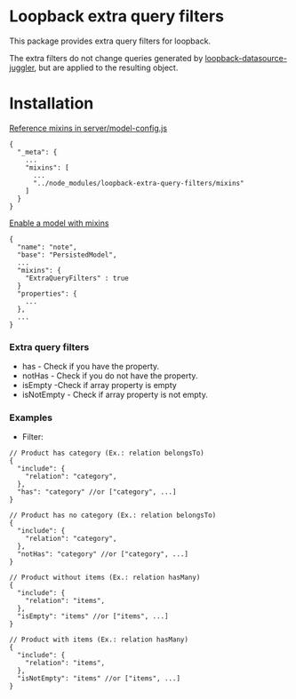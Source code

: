 # Loopback extra query filters
This package provides extra query filters for loopback.

The extra filters do not change queries generated by [loopback-datasource-juggler](https://github.com/strongloop/loopback-datasource-juggler), but are applied to the resulting object.

# Installation

[Reference mixins in server/model-config.js](https://loopback.io/doc/en/lb3/Defining-mixins.html#reference-mixins-in-model-configjs)

```
{
  "_meta": {
    ...
    "mixins": [
      ...
      "../node_modules/loopback-extra-query-filters/mixins"
    ]
  }
}
```
[Enable a model with mixins](https://loopback.io/doc/en/lb3/Defining-mixins.html#enable-a-model-with-mixins)

```
{
  "name": "note",
  "base": "PersistedModel",
  ...
  "mixins": {
    "ExtraQueryFilters" : true
  }
  "properties": {
    ...
  },
  ...
}
```

### Extra query filters

- has - Check if you have the property.
- notHas - Check if you do not have the property.
- isEmpty -Check if array property is empty
- isNotEmpty - Check if array property is not empty.

### Examples

- Filter:

```
// Product has category (Ex.: relation belongsTo)
{
  "include": {
    "relation": "category",
  },
  "has": "category" //or ["category", ...]
}

// Product has no category (Ex.: relation belongsTo)
{
  "include": {
    "relation": "category",
  },
  "notHas": "category" //or ["category", ...]
}

// Product without items (Ex.: relation hasMany)
{
  "include": {
    "relation": "items",
  },
  "isEmpty": "items" //or ["items", ...]
}

// Product with items (Ex.: relation hasMany)
{
  "include": {
    "relation": "items",
  },
  "isNotEmpty": "items" //or ["items", ...]
}
```
